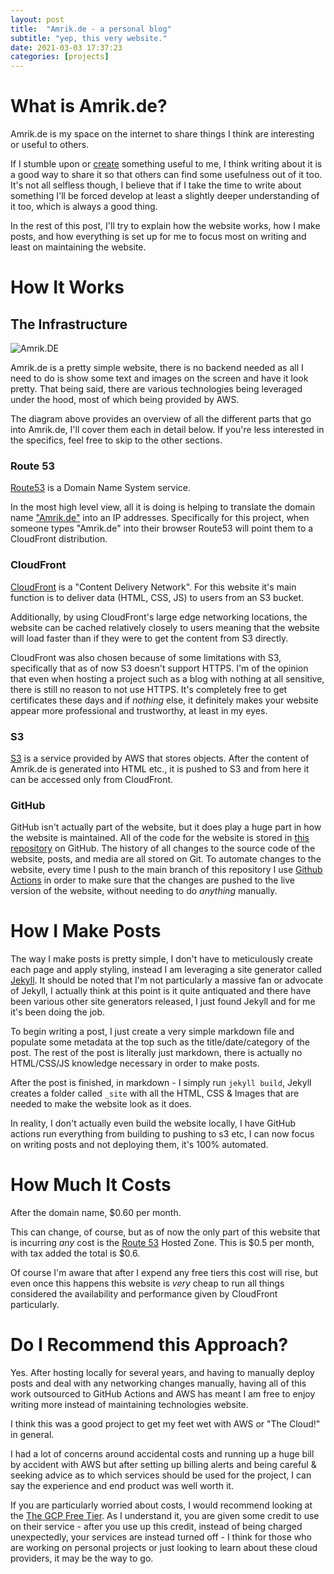 ```yaml
---
layout: post
title:  "Amrik.de - a personal blog"
subtitle: "yep, this very website."
date: 2021-03-03 17:37:23
categories: [projects]
---
```


# What is Amrik.de?

Amrik.de is my space on the internet to share things I think are interesting or useful to others.

If I stumble upon or [create](https://amrik.de/categories/projects/) something useful to me, I think writing about it is a good way to share it so that others can find some usefulness out of it too.
It's not all selfless though, I believe that if I take the time to write about something I'll be forced develop at least a slightly deeper understanding of it too, which is always a good thing.

In the rest of this post, I'll try to explain how the website works, how I make posts, and how everything is set up for me to focus most on writing and least on maintaining the website.


# How It Works

## The Infrastructure

![Amrik.DE](https://amrik.de/assets/posts/amrik-dot-de/Architecture.png)

Amrik.de is a pretty simple website, there is no backend needed as all I need to do is show some text and images on the screen and have it look pretty. That being said, there are various technologies being leveraged under the hood, most of which being provided by AWS.

The diagram above provides an overview of all the different parts that go into Amrik.de, I'll cover them each in detail below. If you're less interested in the specifics, feel free to skip to the other sections.

### Route 53

[Route53](https://aws.amazon.com/route53/) is a Domain Name System service.

In the most high level view, all it is doing is helping to translate the domain name ["Amrik.de"](https://amrik.de/meta/2019/09/10/why-dot-de.html) into an IP addresses. Specifically for this project, when someone types "Amrik.de" into their browser Route53 will point them to a CloudFront distribution.


### CloudFront

[CloudFront](https://aws.amazon.com/cloudfront/) is a "Content Delivery Network". For this website it's main function is to deliver data (HTML, CSS, JS) to users from an S3 bucket.

Additionally, by using CloudFront's large edge networking locations, the website can be cached relatively closely to users meaning that the website will load faster than if they were to get the content from S3 directly.

CloudFront was also chosen because of some limitations with S3, specifically that as of now S3 doesn't support HTTPS. I'm of the opinion that even when hosting a project such as a blog with nothing at all sensitive, there is still no reason to not use HTTPS. It's completely free to get certificates these days and if _nothing_ else, it definitely makes your website appear more professional and trustworthy, at least in my eyes.


### S3

[S3](https://aws.amazon.com/s3/) is a service provided by AWS that stores objects. After the content of Amrik.de is generated into HTML etc., it is pushed to S3 and from here it can be accessed only from CloudFront.

### GitHub

GitHub isn't actually part of the website, but it does play a huge part in how the website is maintained. All of the code for the website is stored in [this repository](https://github.com/AmrikSD/Amrik.de) on GitHub. The history of all changes to the source code of the website, posts, and media are all stored on Git. To automate changes to the website, every time I push to the main branch of this repository I use [Github Actions](https://github.com/features/actions) in order to make sure that the changes are pushed to the live version of the website, without needing to do _anything_ manually.


# How I Make Posts

The way I make posts is pretty simple, I don't have to meticulously create each page and apply styling, instead I am leveraging a site generator called [Jekyll](https://jekyllrb.com/). It should be noted that I'm not particularly a massive fan or advocate of Jekyll, I actually think at this point is it quite antiquated and there have been various other site generators released, I just found Jekyll and for me it's been doing the job.

To begin writing a post, I just create a very simple markdown file and populate some metadata at the top such as the title/date/category of the post. The rest of the post is literally just markdown, there is actually no HTML/CSS/JS knowledge necessary in order to make posts.

After the post is finished, in markdown - I simply run `jekyll build`, Jekyll creates a folder called `_site` with all the HTML, CSS & Images that are needed to make the website look as it does.

In reality, I don't actually even build the website locally, I have GitHub actions run everything from building to pushing to s3 etc, I can now focus on writing posts and not deploying them, it's 100% automated.

# How Much It Costs

After the domain name, $0.60 per month.

This can change, of course, but as of now the only part of this website that is incurring _any_ cost is the [Route 53](https://aws.amazon.com/route53/pricing/) Hosted Zone. This is $0.5 per month, with tax added the total is $0.6.

Of course I'm aware that after I expend any free tiers this cost will rise, but even once this happens this website is _very_ cheap to run all things considered the availability and performance given by CloudFront particularly.

# Do I Recommend this Approach?


Yes. After hosting locally for several years, and having to manually deploy posts and deal with any networking changes manually, having all of this work outsourced to GitHub Actions and AWS has meant I am free to enjoy writing more instead of maintaining technologies website.

I think this was a good project to get my feet wet with AWS or "The Cloud!" in general.

I had a lot of concerns around accidental costs and running up a huge bill by accident with AWS but after setting up billing alerts and being careful & seeking advice as to which services should be used for the project, I can say the experience and end product was well worth it.

If you are particularly worried about costs, I would recommend looking at the [The GCP Free Tier](https://cloud.google.com/free/docs/gcp-free-tier). As I understand it, you are given some credit to use on their service - after you use up this credit, instead of being charged unexpectedly, your services are instead turned off - I think for those who are working on personal projects or just looking to learn about these cloud providers, it may be the way to go.
